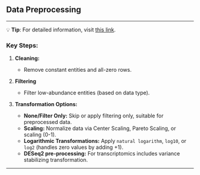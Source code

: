 ## Data Preprocessing
***  
💡 **Tip**: For detailed information, visit <a href="https://icb-dcm.github.io/cOmicsArt/interface-details/03-pre-processing.html" target="_blank">this link</a>.

### Key Steps:
1. **Cleaning:**  
   - Remove constant entities and all-zero rows.  

2. **Filtering**  
   - Filter low-abundance entities (based on data type).  

3. **Transformation Options:**  
   - **None/Filter Only:** Skip or apply filtering only, suitable for preprocessed data.  
   - **Scaling:** Normalize data via Center Scaling, Pareto Scaling, or scaling (0-1).  
   - **Logarithmic Transformations:** Apply `natural logarithm`, `log10`, or `log2` 
     (handles zero values by adding +1).  
   - **DESeq2 pre-processing:** For transcriptomics includes variance stabilizing transformation.  

--- 
